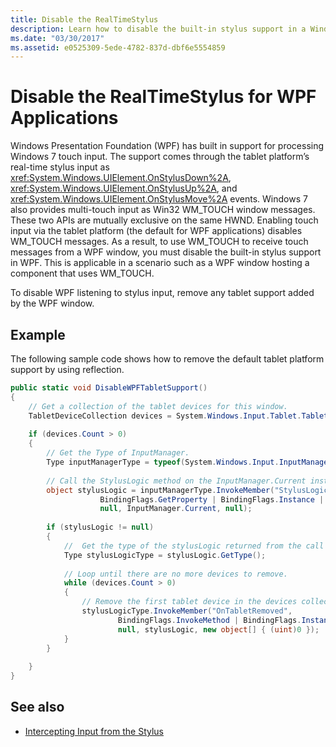 ```yaml
---
title: Disable the RealTimeStylus
description: Learn how to disable the built-in stylus support in a Windows Presentation Foundation (WPF) application.
ms.date: "03/30/2017"
ms.assetid: e0525309-5ede-4782-837d-dbf6e5554859
---
```

# Disable the RealTimeStylus for WPF Applications

Windows Presentation Foundation (WPF) has built in support for processing Windows 7 touch input. The support comes through the tablet platform’s real-time stylus input as <xref:System.Windows.UIElement.OnStylusDown%2A>, <xref:System.Windows.UIElement.OnStylusUp%2A>, and <xref:System.Windows.UIElement.OnStylusMove%2A> events. Windows 7 also provides multi-touch input as Win32 WM_TOUCH window messages. These two APIs are mutually exclusive on the same HWND. Enabling touch input via the tablet platform (the default for WPF applications) disables WM_TOUCH messages. As a result, to use WM_TOUCH to receive touch messages from a WPF window, you must disable the built-in stylus support in WPF. This is applicable in a scenario such as a WPF window hosting a component that uses WM_TOUCH.  
  
 To disable WPF listening to stylus input, remove any tablet support added by the WPF window.  
  
## Example  

 The following sample code shows how to remove the default tablet platform support by using reflection.  
  
```csharp  
public static void DisableWPFTabletSupport()  
{  
    // Get a collection of the tablet devices for this window.
    TabletDeviceCollection devices = System.Windows.Input.Tablet.TabletDevices;  
  
    if (devices.Count > 0)  
    {
        // Get the Type of InputManager.  
        Type inputManagerType = typeof(System.Windows.Input.InputManager);  
  
        // Call the StylusLogic method on the InputManager.Current instance.  
        object stylusLogic = inputManagerType.InvokeMember("StylusLogic",  
                    BindingFlags.GetProperty | BindingFlags.Instance | BindingFlags.NonPublic,  
                    null, InputManager.Current, null);  
  
        if (stylusLogic != null)  
        {  
            //  Get the type of the stylusLogic returned from the call to StylusLogic.  
            Type stylusLogicType = stylusLogic.GetType();  
  
            // Loop until there are no more devices to remove.  
            while (devices.Count > 0)  
            {  
                // Remove the first tablet device in the devices collection.  
                stylusLogicType.InvokeMember("OnTabletRemoved",  
                        BindingFlags.InvokeMethod | BindingFlags.Instance | BindingFlags.NonPublic,  
                        null, stylusLogic, new object[] { (uint)0 });  
            }
        }  
  
    }  
}  
```  
  
## See also

- [Intercepting Input from the Stylus](intercepting-input-from-the-stylus.md)
